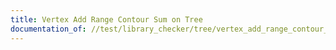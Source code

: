 ```yaml
---
title: Vertex Add Range Contour Sum on Tree
documentation_of: //test/library_checker/tree/vertex_add_range_contour_sum_on_tree.test.py
---
```

